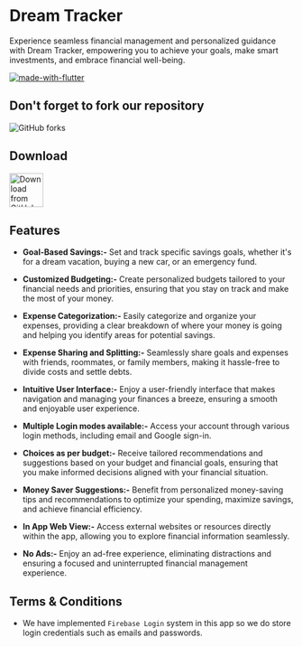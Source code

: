 # Dream Tracker

Experience seamless financial management and personalized guidance with Dream Tracker, empowering you to achieve your goals, make smart investments, and embrace financial well-being.

[![made-with-flutter](https://img.shields.io/badge/Made%20with-Flutter-1f425f.svg)](https://flutter.dev/)

## Don't forget to fork our repository

![GitHub forks](https://img.shields.io/github/forks/EncryptoCyphers/Dream-Tracker?style=plastic)

## Download

[<img src="https://img.shields.io/badge/GitHub-181717?logo=github&logoColor=white"
     alt="Download from GitHub"
     height="60">](https://github.com/EncryptoCyphers/Dream-Tracker/releases)

## Features

- **Goal-Based Savings:-** Set and track specific savings goals, whether it's for a dream vacation, buying a new car, or an emergency fund.

- **Customized Budgeting:-** Create personalized budgets tailored to your financial needs and priorities, ensuring that you stay on track and make the most of your money.

- **Expense Categorization:-** Easily categorize and organize your expenses, providing a clear breakdown of where your money is going and helping you identify areas for potential savings.

- **Expense Sharing and Splitting:-** Seamlessly share goals and expenses with friends, roommates, or family members, making it hassle-free to divide costs and settle debts.

- **Intuitive User Interface:-** Enjoy a user-friendly interface that makes navigation and managing your finances a breeze, ensuring a smooth and enjoyable user experience.

- **Multiple Login modes available:-** Access your account through various login methods, including email and Google sign-in.

- **Choices as per budget:-** Receive tailored recommendations and suggestions based on your budget and financial goals, ensuring that you make informed decisions aligned with your financial situation.

- **Money Saver Suggestions:-** Benefit from personalized money-saving tips and recommendations to optimize your spending, maximize savings, and achieve financial efficiency.

- **In App Web View:-** Access external websites or resources directly within the app, allowing you to explore financial information seamlessly.

- **No Ads:-** Enjoy an ad-free experience, eliminating distractions and ensuring a focused and uninterrupted financial management experience.

## Terms & Conditions
- We have implemented `Firebase Login` system in this app so we do store login credentials such as emails and passwords.


